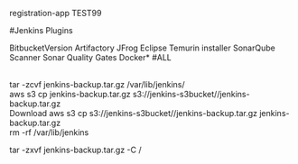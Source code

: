 registration-app  TEST99
<br>

#Jenkins Plugins

BitbucketVersion
Artifactory
JFrog
Eclipse Temurin installer
SonarQube Scanner
Sonar Quality Gates
Docker* #ALL


<br>
tar -zcvf jenkins-backup.tar.gz /var/lib/jenkins/
<br>
aws s3 cp jenkins-backup.tar.gz s3://jenkins-s3bucket//jenkins-backup.tar.gz
<br>
Download
aws s3 cp s3://jenkins-s3bucket//jenkins-backup.tar.gz jenkins-backup.tar.gz
<br>
rm -rf /var/lib/jenkins

tar -zxvf jenkins-backup.tar.gz -C /





